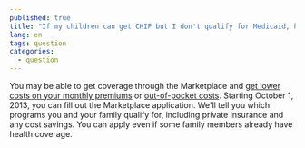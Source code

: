 ```yaml
---
published: true
title: "If my children can get CHIP but I don't qualify for Medicaid, how can I get insured?"
lang: en
tags: question
categories:
  - question
---
```


You may be able to get coverage through the Marketplace and [get lower costs on your monthly premiums](/will-i-qualify-to-save-on-monthly-premiums) or [out-of-pocket costs](/will-i-qualify-to-save-on-out-of-pocket-costs). Starting October 1, 2013, you can fill out the Marketplace application. We'll tell you which programs you and your family qualify for, including private insurance and any cost savings. You can apply even if some family members already have health coverage. 
